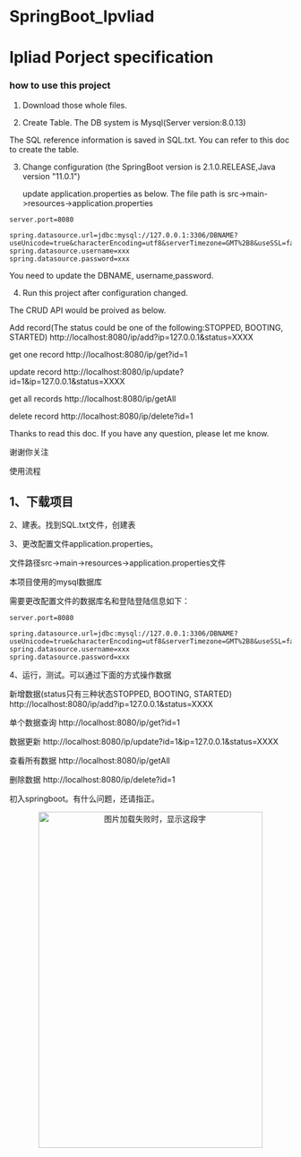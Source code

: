 # SpringBoot_Ipvliad

# Ipliad Porject specification

### how to use this project

1. Download those whole files.

2. Create Table. The DB system is Mysql(Server version:8.0.13)

The SQL reference information is saved in SQL.txt. You can refer to this doc to create the table.

3. Change configuration (the SpringBoot version is 2.1.0.RELEASE,Java version "11.0.1")

   update application.properties as below. The file path is src->main->resources->application.properties
```
server.port=8080

spring.datasource.url=jdbc:mysql://127.0.0.1:3306/DBNAME?useUnicode=true&characterEncoding=utf8&serverTimezone=GMT%2B8&useSSL=false
spring.datasource.username=xxx
spring.datasource.password=xxx
```
You need to update the DBNAME, username,password.

4. Run this project after configuration changed.

The CRUD API would be proived as below.

Add record(The status could be one of the following:STOPPED, BOOTING, STARTED)
http://localhost:8080/ip/add?ip=127.0.0.1&status=XXXX

get one record
http://localhost:8080/ip/get?id=1

update record 
http://localhost:8080/ip/update?id=1&ip=127.0.0.1&status=XXXX

get all records
http://localhost:8080/ip/getAll

delete record
http://localhost:8080/ip/delete?id=1

Thanks to read this doc. If you have any question, please let me know.

谢谢你关注

使用流程

## 1、下载项目

2、建表。找到SQL.txt文件，创建表

3、更改配置文件application.properties。

文件路径src->main->resources->application.properties文件

本项目使用的mysql数据库

需要更改配置文件的数据库名和登陆登陆信息如下：
```
server.port=8080

spring.datasource.url=jdbc:mysql://127.0.0.1:3306/DBNAME?useUnicode=true&characterEncoding=utf8&serverTimezone=GMT%2B8&useSSL=false
spring.datasource.username=xxx
spring.datasource.password=xxx
```
4、运行，测试。可以通过下面的方式操作数据

新增数据(status只有三种状态STOPPED, BOOTING, STARTED)
http://localhost:8080/ip/add?ip=127.0.0.1&status=XXXX

单个数据查询
http://localhost:8080/ip/get?id=1

数据更新
http://localhost:8080/ip/update?id=1&ip=127.0.0.1&status=XXXX

查看所有数据
http://localhost:8080/ip/getAll

删除数据
http://localhost:8080/ip/delete?id=1

初入springboot。有什么问题，还请指正。

<div align=center><img src="https://timgsa.baidu.com/timg?image&quality=80&size=b9999_10000&sec=1543526922661&di=a14aecd5c79b6cfda304a2321e8ea281&imgtype=0&src=http%3A%2F%2Fimg5.duitang.com%2Fuploads%2Fitem%2F201211%2F28%2F20121128180951_Urrhn.thumb.700_0.jpeg" width="400" height="600" alt="图片加载失败时，显示这段字"/> </div>

